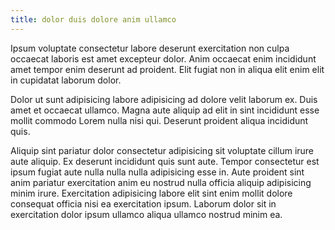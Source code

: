 ```yaml
---
title: dolor duis dolore anim ullamco
---
```


Ipsum voluptate consectetur labore deserunt exercitation non culpa occaecat laboris est amet excepteur dolor. Anim occaecat enim incididunt amet tempor enim deserunt ad proident. Elit fugiat non in aliqua elit enim elit in cupidatat laborum dolor.

Dolor ut sunt adipisicing labore adipisicing ad dolore velit laborum ex. Duis amet et occaecat ullamco. Magna aute aliquip ad elit in sint incididunt esse mollit commodo Lorem nulla nisi qui. Deserunt proident aliqua incididunt quis.

Aliquip sint pariatur dolor consectetur adipisicing sit voluptate cillum irure aute aliquip. Ex deserunt incididunt quis sunt aute. Tempor consectetur est ipsum fugiat aute nulla nulla nulla adipisicing esse in. Aute proident sint anim pariatur exercitation anim eu nostrud nulla officia aliquip adipisicing minim irure. Exercitation adipisicing labore elit sint enim mollit dolore consequat officia nisi ea exercitation ipsum. Laborum dolor sit in exercitation dolor ipsum ullamco aliqua ullamco nostrud minim ea.